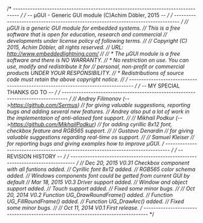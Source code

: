 /* -------------------------------------------------------------------------------- */
/* -- µGUI - Generic GUI module (C)Achim Döbler, 2015                            -- */
/* -------------------------------------------------------------------------------- */
// µGUI is a generic GUI module for embedded systems.
// This is a free software that is open for education, research and commercial
// developments under license policy of following terms.
//
//  Copyright (C) 2015, Achim Döbler, all rights reserved.
//  URL: http://www.embeddedlightning.com/
//
// * The µGUI module is a free software and there is NO WARRANTY.
// * No restriction on use. You can use, modify and redistribute it for
//   personal, non-profit or commercial products UNDER YOUR RESPONSIBILITY.
// * Redistributions of source code must retain the above copyright notice.
//
/* -------------------------------------------------------------------------------- */
/* -- MY SPECIAL THANKS GO TO                                                    -- */
/* -------------------------------------------------------------------------------- */
// Andrey Filimonov (-->https://github.com/Sermus)
// for giving valuable suggestions, reporting bugs and adding several new features.
// Andrey also put a lot of work in the implementaion of anti-aliased font support. 
//
// Mikhail Podkur (-->https://github.com/MikhailPodkur)
// for adding cyrillic 8x12 font, checkbox feature and RGB565 support.
//
// Gustavo Denardin
// for giving valuable suggestions regarding real-time os support.
//
// Samuel Kleiser
// for reporting bugs and giving examples how to improve µGUI.
/* -------------------------------------------------------------------------------- */
/* -- REVISION HISTORY                                                           -- */
/* -------------------------------------------------------------------------------- */
//  Dec 20, 2015  V0.31 Checkbox component with all funtions added.
//                      Cyrillic font 8x12 added.
//                      RGB565 color schema added.
//                      Windows components font could be getted from current GUI by default
//  Mar 18, 2015  V0.3  Driver support added.
//                      Window and object support added.
//                      Touch support added.
//                      Fixed some minor bugs.
//
//  Oct 20, 2014  V0.2  Function UG_DrawRoundFrame() added.
//                      Function UG_FillRoundFrame() added.
//                      Function UG_DrawArc() added.
//                      Fixed some minor bugs.
//
//  Oct 11, 2014  V0.1  First release.
/* -------------------------------------------------------------------------------- */
